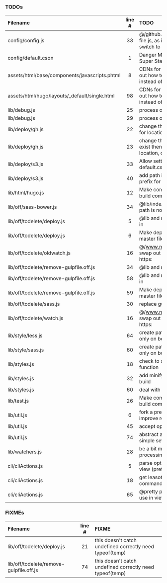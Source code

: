### TODOs
| Filename | line # | TODO
|:------|:------:|:------
| config/config.js | 33 | @/github.com/snowyu/load-config-file.js, as it supports async,promises switch to  https:
| config/default.cson | 1 | Danger  Master Configuration File for Super Static Starter
| assets/html/base/components/javascripts.phtml | 8 | CDNs for production need to figure out how to automate this for use instead of bundled above
| assets/html/hugo/layouts/_default/single.html | 98 | CDNs for production need to figure out how to automate this for use instead of bundled above
| lib/debug.js | 25 | process options here
| lib/debug.js | 29 | process options here
| lib/deploy/gh.js | 22 | change this so if master or repo exists for location then uses those in options
| lib/deploy/gh.js | 23 | change this so if location does not exist then just does deploy to single location, default is no location
| lib/deploy/s3.js | 33 | Allow setting these parameters in default.cson
| lib/deploy/s3.js | 40 | add path in s3 config and use for prefix for subdirectory deploy
| lib/html/hugo.js | 12 | Make command line build utility to build commands.
| lib/off/sass-bower.js | 34 | @lib/index.js fix so config the output path is not hard coded -- see todo in
| lib/off/todelete/deploy.js | 5 | @lib and require all below to deploy.js in
| lib/off/todelete/deploy.js | 6 | Make deployment type default in the master file
| lib/off/todelete/oldwatch.js | 16 | @/www.npmjs.com/package/chokidar swap out gulp.watch for chokidar https:
| lib/off/todelete/remove-gulpfile.off.js | 34 | @lib and require all below to dev.js in
| lib/off/todelete/remove-gulpfile.off.js | 58 | @lib and require all below to deploy.js in
| lib/off/todelete/remove-gulpfile.off.js | 59 | Make deployment type default in the master file
| lib/off/todelete/sass.js | 30 | replace gulpfs with just vinyl-fs.
| lib/off/todelete/watch.js | 16 | @/www.npmjs.com/package/chokidar swap out gulp.watch for chokidar https:
| lib/style/less.js | 64 | create paths and save to file, changes only on bower or package install
| lib/style/sass.js | 60 | create paths and save to file, changes only on bower or package install
| lib/styles.js | 18 | check to see if js file has render function
| lib/styles.js | 32 | add minify when doing production build
| lib/styles.js | 60 | deal with merging sourcemaps
| lib/test.js | 26 | Make command line build utility to build commands.
| lib/util.js | 6 | fork a pretty repo and modify to improve readability
| lib/util.js | 45 | accept options for use in pretty
| lib/util.js | 74 | abstract a pretty module that handles simple set of options
| lib/watchers.js | 28 | be a bit more clever to only fire off processing for what needs to be done
| cli/cliActions.js | 5 | parse options argument for use in view (pretty options)
| cli/cliActions.js | 18 | get leasot TODO working as a command
| cli/cliActions.js | 65 | @pretty parse options argument for use in view

### FIXMEs
| Filename | line # | FIXME
|:------|:------:|:------
| lib/off/todelete/deploy.js | 21 | this doesn't catch undefined correctly need typeof(temp)
| lib/off/todelete/remove-gulpfile.off.js | 74 | this doesn't catch undefined correctly need typeof(temp)
